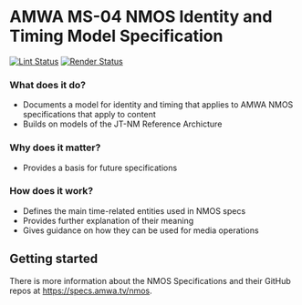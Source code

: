 # AMWA MS-04 NMOS Identity and Timing Model Specification

[![Lint Status](https://github.com/AMWA-TV/nmos-id-timing-model/workflows/Lint/badge.svg)](https://github.com/AMWA-TV/nmos-id-timing-model/actions?query=workflow%3ALint)
[![Render Status](https://github.com/AMWA-TV/nmos-id-timing-model/workflows/Render/badge.svg)](https://github.com/AMWA-TV/nmos-id-timing-model/actions?query=workflow%3ARender)

<!-- INTRO-START -->

### What does it do?

- Documents a model for identity and timing that applies to AMWA NMOS specifications that apply to content
- Builds on models of the JT-NM Reference Archicture

### Why does it matter?

- Provides a basis for future specifications

### How does it work?

- Defines the main time-related entities used in NMOS specs
- Provides further explanation of their meaning
- Gives guidance on how they can be used for media operations

<!-- INTRO-END -->

## Getting started

There is more information about the NMOS Specifications and their GitHub repos at <https://specs.amwa.tv/nmos>.
